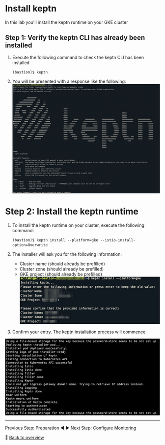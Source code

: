 # Install keptn

In this lab you'll install the keptn runtime on your GKE cluster

## Step 1: Verify the keptn CLI has already been installed
1. Execute the following command to check the keptn CLI has been installed
    ```
    (bastion)$ keptn
    ```
1. You will be presented with a response like the following:
![keptn](../assets/keptnCLI.png)


# Step 2: Install the keptn runtime
1. To install the keptn runtime on your cluster, execute the following command:
    ```
    (bastion)$ keptn install --platform=gke --istio-install-option=Overwrite
    ```
1. The installer will ask you for the following information:
    - Cluster name (should already be prefilled)
    - Cluster zone (should already be prefilled)
    - GKE project (should already be prefilled)
![keptn](../assets/keptnInstall.png)

1. Confirm your entry. The keptn installation process will commence.

![keptn_install](../assets/keptn_installation_logs.png)

---

[Previous Step: Preparation](../00_Preparation) :arrow_backward: :arrow_forward: [Next Step: Configure Monitoring](../02_Configure_Monitoring)

:arrow_up_small: [Back to overview](../)
